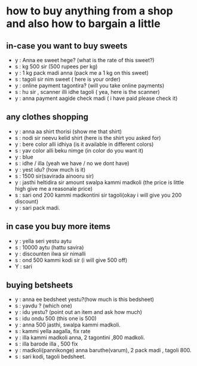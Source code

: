 # how to buy anything from a shop and also how to bargain a little
## in-case you want to buy sweets

 - y : Anna ee sweet hege? (what is the rate of this sweet?)
 - s : kg 500 sir (500 rupees per kg)
 - y : 1 kg pack madi anna (pack me a 1 kg on this sweet)
 - s : tagoli sir nim sweet ( here is your order)
 - y : online payment tagontira? (will you take online payments)
 - s : hu sir , scanner illi idhe tagoli ( yea, here is the scanner)
 - y : anna payment aagide check madi ( i have paid please check it)

 ## any clothes shopping

 - y : anna aa shirt thorisi (show me that shirt)
 - s : nodi sir neevu kelid shirt (here is the shirt you asked for)
 - y : bere color alli idhiya (is it available in different colors)
 - s : yav color alli beku nimge (in color do you want it)
 - y : blue
 - s : idhe / illa (yeah we have / no we dont have)
 - y : yest idu? (how much is it)
 - s : 1500 sir(savirada ainooru sir)
 - y : jasthi heltidira sir amount swalpa kammi madkoli (the price is little high give me a reasonale price)
 - s : sari ond 200 kammi madkontini sir tagoli(okay i will give you 200 discount)
 - y : sari pack madi.

 ## in case you buy more items

 - y : yella seri yestu aytu
 - s : 10000 aytu (hattu savira)
 - y : discounten ilwa sir nimalli
 - s : ond 500 kammi kodi sir (i will give 500 off)
 - Y : sari


 ## buying betsheets

 - y : anna ee bedsheet yestu?(how much is this bedsheet)
 - s : yavdu ? (which one)
 - y : idu yestu? (point out an item and ask how much)
 - s : idu ondu 500 (this one is 500)
 - y : anna 500 jasthi, swalpa kammi madkoli.
 - s : kammi yella aagalla, fix rate
 - y : illa kammi madkoli anna, 2 tagontini ,800 madkoli.
 - s : illa barode illa , 500 fix
 - y : madkoli(pannikonge) anna baruthe(varum), 2 pack madi , tagoli 800.
 - s : sari kodi, tagoli bedsheet.